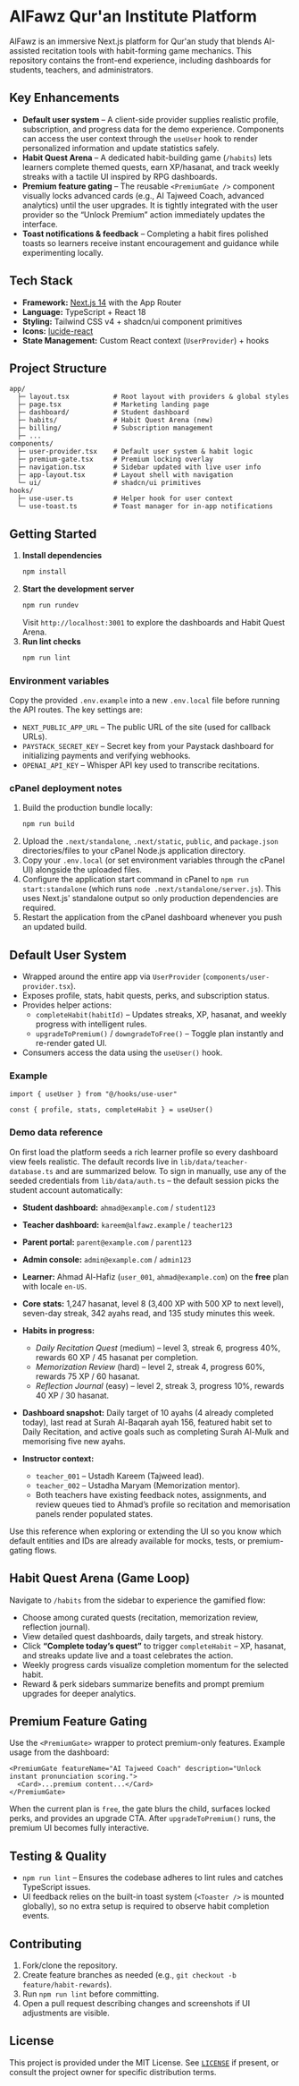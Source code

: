 # AlFawz Qur'an Institute Platform

AlFawz is an immersive Next.js platform for Qur'an study that blends AI-assisted recitation tools with habit-forming game mechanics. This repository contains the front-end experience, including dashboards for students, teachers, and administrators.

## Key Enhancements

- **Default user system** – A client-side provider supplies realistic profile, subscription, and progress data for the demo experience. Components can access the user context through the `useUser` hook to render personalized information and update statistics safely.
- **Habit Quest Arena** – A dedicated habit-building game (`/habits`) lets learners complete themed quests, earn XP/hasanat, and track weekly streaks with a tactile UI inspired by RPG dashboards.
- **Premium feature gating** – The reusable `<PremiumGate />` component visually locks advanced cards (e.g., AI Tajweed Coach, advanced analytics) until the user upgrades. It is tightly integrated with the user provider so the “Unlock Premium” action immediately updates the interface.
- **Toast notifications & feedback** – Completing a habit fires polished toasts so learners receive instant encouragement and guidance while experimenting locally.

## Tech Stack

- **Framework:** [Next.js 14](https://nextjs.org/) with the App Router
- **Language:** TypeScript + React 18
- **Styling:** Tailwind CSS v4 + shadcn/ui component primitives
- **Icons:** [lucide-react](https://lucide.dev/)
- **State Management:** Custom React context (`UserProvider`) + hooks

## Project Structure

```
app/
  ├─ layout.tsx           # Root layout with providers & global styles
  ├─ page.tsx             # Marketing landing page
  ├─ dashboard/           # Student dashboard
  ├─ habits/              # Habit Quest Arena (new)
  ├─ billing/             # Subscription management
  ├─ ...
components/
  ├─ user-provider.tsx    # Default user system & habit logic
  ├─ premium-gate.tsx     # Premium locking overlay
  ├─ navigation.tsx       # Sidebar updated with live user info
  ├─ app-layout.tsx       # Layout shell with navigation
  └─ ui/                  # shadcn/ui primitives
hooks/
  ├─ use-user.ts          # Helper hook for user context
  └─ use-toast.ts         # Toast manager for in-app notifications
```

## Getting Started

1. **Install dependencies**
   ```bash
   npm install
   ```
2. **Start the development server**
   ```bash
   npm run rundev
   ```
   Visit `http://localhost:3001` to explore the dashboards and Habit Quest Arena.
3. **Run lint checks**
   ```bash
   npm run lint
   ```

### Environment variables

Copy the provided `.env.example` into a new `.env.local` file before running the API routes. The key settings are:

- `NEXT_PUBLIC_APP_URL` – The public URL of the site (used for callback URLs).
- `PAYSTACK_SECRET_KEY` – Secret key from your Paystack dashboard for initializing payments and verifying webhooks.
- `OPENAI_API_KEY` – Whisper API key used to transcribe recitations.

### cPanel deployment notes

1. Build the production bundle locally:
   ```bash
   npm run build
   ```
2. Upload the `.next/standalone`, `.next/static`, `public`, and `package.json` directories/files to your cPanel Node.js application directory.
3. Copy your `.env.local` (or set environment variables through the cPanel UI) alongside the uploaded files.
4. Configure the application start command in cPanel to `npm run start:standalone` (which runs `node .next/standalone/server.js`). This uses Next.js' standalone output so only production dependencies are required.
5. Restart the application from the cPanel dashboard whenever you push an updated build.

## Default User System

- Wrapped around the entire app via `UserProvider` (`components/user-provider.tsx`).
- Exposes profile, stats, habit quests, perks, and subscription status.
- Provides helper actions:
  - `completeHabit(habitId)` – Updates streaks, XP, hasanat, and weekly progress with intelligent rules.
  - `upgradeToPremium()` / `downgradeToFree()` – Toggle plan instantly and re-render gated UI.
- Consumers access the data using the `useUser()` hook.

### Example

```tsx
import { useUser } from "@/hooks/use-user"

const { profile, stats, completeHabit } = useUser()
```

### Demo data reference

On first load the platform seeds a rich learner profile so every dashboard view feels realistic. The default records live in
`lib/data/teacher-database.ts` and are summarized below. To sign in manually, use any of the seeded credentials from
`lib/data/auth.ts` – the default session picks the student account automatically:

- **Student dashboard:** `ahmad@example.com` / `student123`
- **Teacher dashboard:** `kareem@alfawz.example` / `teacher123`
- **Parent portal:** `parent@example.com` / `parent123`
- **Admin console:** `admin@example.com` / `admin123`

- **Learner:** Ahmad Al-Hafiz (`user_001`, `ahmad@example.com`) on the **free** plan with locale `en-US`.
- **Core stats:** 1,247 hasanat, level 8 (3,400 XP with 500 XP to next level), seven-day streak, 342 ayahs read, and 135 study minutes this week.
- **Habits in progress:**
  - *Daily Recitation Quest* (medium) – level 3, streak 6, progress 40%, rewards 60 XP / 45 hasanat per completion.
  - *Memorization Review* (hard) – level 2, streak 4, progress 60%, rewards 75 XP / 60 hasanat.
  - *Reflection Journal* (easy) – level 2, streak 3, progress 10%, rewards 40 XP / 30 hasanat.
- **Dashboard snapshot:** Daily target of 10 ayahs (4 already completed today), last read at Surah Al-Baqarah ayah 156, featured habit set to Daily Recitation, and active goals such as completing Surah Al-Mulk and memorising five new ayahs.
- **Instructor context:**
  - `teacher_001` – Ustadh Kareem (Tajweed lead).
  - `teacher_002` – Ustadha Maryam (Memorization mentor).
  - Both teachers have existing feedback notes, assignments, and review queues tied to Ahmad’s profile so recitation and memorisation panels render populated states.

Use this reference when exploring or extending the UI so you know which default entities and IDs are already available for mocks, tests, or premium-gating flows.

## Habit Quest Arena (Game Loop)

Navigate to `/habits` from the sidebar to experience the gamified flow:

- Choose among curated quests (recitation, memorization review, reflection journal).
- View detailed quest dashboards, daily targets, and streak history.
- Click **“Complete today’s quest”** to trigger `completeHabit` – XP, hasanat, and streaks update live and a toast celebrates the action.
- Weekly progress cards visualize completion momentum for the selected habit.
- Reward & perk sidebars summarize benefits and prompt premium upgrades for deeper analytics.

## Premium Feature Gating

Use the `<PremiumGate>` wrapper to protect premium-only features. Example usage from the dashboard:

```tsx
<PremiumGate featureName="AI Tajweed Coach" description="Unlock instant pronunciation scoring.">
  <Card>...premium content...</Card>
</PremiumGate>
```

When the current plan is `free`, the gate blurs the child, surfaces locked perks, and provides an upgrade CTA. After `upgradeToPremium()` runs, the premium UI becomes fully interactive.

## Testing & Quality

- `npm run lint` – Ensures the codebase adheres to lint rules and catches TypeScript issues.
- UI feedback relies on the built-in toast system (`<Toaster />` is mounted globally), so no extra setup is required to observe habit completion events.

## Contributing

1. Fork/clone the repository.
2. Create feature branches as needed (e.g., `git checkout -b feature/habit-rewards`).
3. Run `npm run lint` before committing.
4. Open a pull request describing changes and screenshots if UI adjustments are visible.

## License

This project is provided under the MIT License. See [`LICENSE`](LICENSE) if present, or consult the project owner for specific distribution terms.
